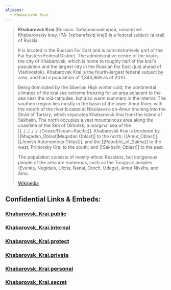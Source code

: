 ```yaml
---
aliases:
  - Khabarovsk Krai
---
```


> **Khabarovsk Krai** (Russian: Хабаровский край, romanized: Khabarovskiy kray, IPA: [xɐˈbarəfskʲɪj kraj]) 
> is a federal subject (a krai) of Russia. 
> 
> It is located in the Russian Far East and is administratively part of the Far Eastern Federal District. 
> The administrative centre of the krai is the city of Khabarovsk, 
> which is home to roughly half of the krai's population 
> and the largest city in the Russian Far East (just ahead of Vladivostok). 
> Khabarovsk Krai is the fourth-largest federal subject by area, 
> and had a population of 1,343,869 as of 2010.
>
> Being dominated by the Siberian High winter cold, 
> the continental climates of the krai see extreme freezing 
> for an area adjacent to the sea near the mid-latitudes, but also warm summers in the interior. 
> The southern region lies mostly in the basin of the lower Amur River, 
> with the mouth of the river located at Nikolaevsk-on-Amur draining into the Strait of Tartary, 
> which separates Khabarovsk Krai from the island of Sakhalin. 
> The north occupies a vast mountainous area along the coastline of the Sea of Okhotsk, 
> a marginal sea of the [[../../../../../Ocean/Ocean~Pacific]]. 
> Khabarovsk Krai is bordered by [[Magadan_Oblast|Magadan Oblast]] to the north; 
> [[Amur_Oblast]], [[Jewish Autonomous Oblast]], and the [[Republic_of_Sakha]] to the west; 
> Primorsky Krai to the south; and [[Sakhalin_Oblast]] to the east.
>
> The population consists of mostly ethnic Russians, 
> but indigenous people of the area are numerous, 
> such as the Tungusic peoples (Evenks, Negidals, Ulchs, Nanai, Oroch, Udege), Amur Nivkhs, and Ainu.
>
> [Wikipedia](https://en.wikipedia.org/wiki/Khabarovsk%20Krai) 




## Confidential Links & Embeds: 

### [Khabarovsk_Krai.public](/_public/\Earth\Continent\Europe\Europe~East\Russia\SiberiaKhabarovsk_Krai.public.md) 

### [Khabarovsk_Krai.internal](/_internal/\Earth\Continent\Europe\Europe~East\Russia\SiberiaKhabarovsk_Krai.internal.md) 

### [Khabarovsk_Krai.protect](/_protect/\Earth\Continent\Europe\Europe~East\Russia\SiberiaKhabarovsk_Krai.protect.md) 

### [Khabarovsk_Krai.private](/_private/\Earth\Continent\Europe\Europe~East\Russia\SiberiaKhabarovsk_Krai.private.md) 

### [Khabarovsk_Krai.personal](/_personal/\Earth\Continent\Europe\Europe~East\Russia\SiberiaKhabarovsk_Krai.personal.md) 

### [Khabarovsk_Krai.secret](/_secret/\Earth\Continent\Europe\Europe~East\Russia\SiberiaKhabarovsk_Krai.secret.md)

